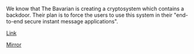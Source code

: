 
We know that The Bavarian is creating a cryptosystem which contains a backdoor. Their plan is to force the users to use this system in their "end-to-end secure instant message applications".

[Link](https://cloud.ufscar.br:8080/v1/AUTH_c93b694078064b4f81afd2266a502511/static.pwn2win.party/recoverythemasterkey_dcd5a8ab45570b1ed503b6eb272dbb388e0be937444eaa388812548138d5c4f2.tar.gz)

[Mirror](https://static.pwn2win.party/recoverythemasterkey_dcd5a8ab45570b1ed503b6eb272dbb388e0be937444eaa388812548138d5c4f2.tar.gz)
